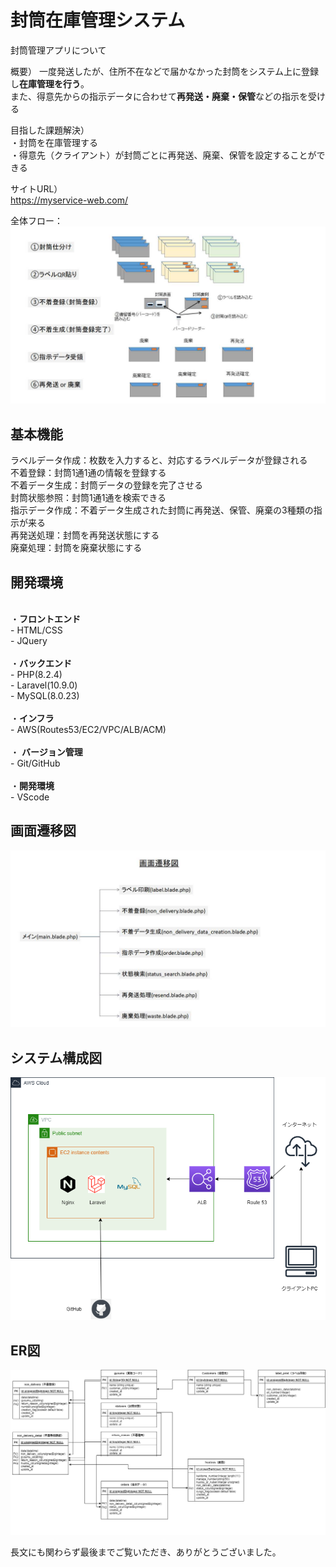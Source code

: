 # 封筒在庫管理システム
封筒管理アプリについて

概要）
一度発送したが、住所不在などで届かなかった封筒をシステム上に登録し**在庫管理を行う**。<br>
また、得意先からの指示データに合わせて**再発送・廃棄・保管**などの指示を受ける<br>

目指した課題解決）<br>
・封筒を在庫管理する<br>
・得意先（クライアント）が封筒ごとに再発送、廃棄、保管を設定することができる<br>

サイトURL）<br>
https://myservice-web.com/

全体フロー：<br>
![全体フロー](/全体フロー.jpg)


## 基本機能<br>
ラベルデータ作成：枚数を入力すると、対応するラベルデータが登録される<br>
不着登録：封筒1通1通の情報を登録する<br>
不着データ生成：封筒データの登録を完了させる<br>
封筒状態参照：封筒1通1通を検索できる<br>
指示データ作成：不着データ生成された封筒に再発送、保管、廃棄の3種類の指示が来る<br>
再発送処理：封筒を再発送状態にする<br>
廃棄処理：封筒を廃棄状態にする<br>

## 開発環境
<br>・**フロントエンド**<br>
    - HTML/CSS<br>
    - JQuery<br>
<br>・**バックエンド**<br>
    - PHP(8.2.4)<br>
    - Laravel(10.9.0)<br>
    - MySQL(8.0.23)<br>
<br>・**インフラ**<br>
    - AWS(Routes53/EC2/VPC/ALB/ACM)<br>
<br>・ **バージョン管理**<br>
    - Git/GitHub<br>
<br>・**開発環境**<br>
    - VScode<br>

## 画面遷移図

![画面遷移図](/画面遷移図ver2.jpg)

## システム構成図

![システム構成図](/aws.drawio.png)


## ER図

![ER図](/er.drawio.png)


長文にも関わらず最後までご覧いただき、ありがとうございました。
